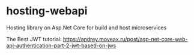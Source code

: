 # hosting-webapi
Hosting library on Asp.Net Core for build and host microservices

The Best JWT tutorial:
https://andrey.moveax.ru/post/asp-net-core-web-api-authentication-part-2-jwt-based-on-jws

